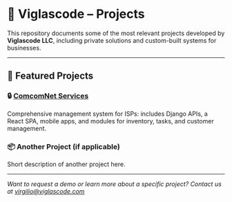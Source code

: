 # 🧩 Viglascode – Projects

This repository documents some of the most relevant projects developed by **Viglascode LLC**, including private solutions and custom-built systems for businesses.

---

## 🚀 Featured Projects

### 🔒 [ComcomNet Services](./comcomnet-services)

Comprehensive management system for ISPs: includes Django APIs, a React SPA, mobile apps, and modules for inventory, tasks, and customer management.

### 📦 Another Project (if applicable)

Short description of another project here.

---

*Want to request a demo or learn more about a specific project? Contact us at [virgilio@viglascode.com](mailto:virgilio@viglascode.com)*
